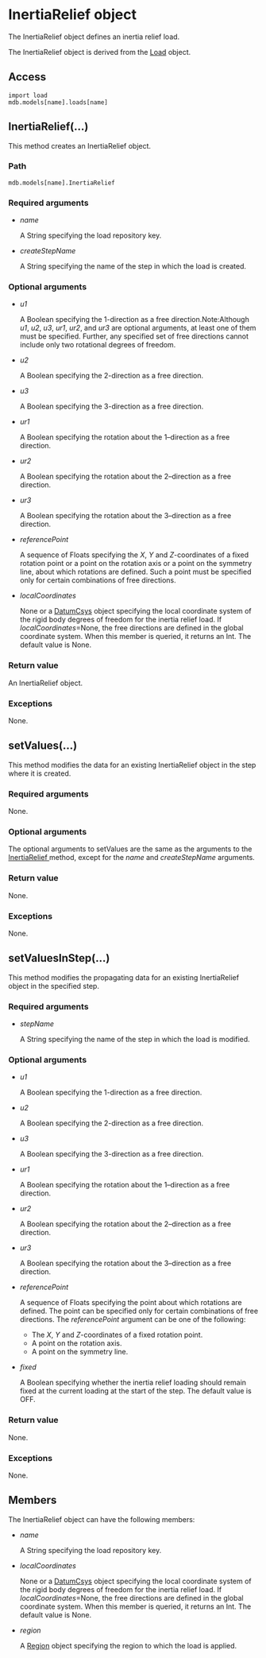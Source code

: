 # InertiaRelief object

The InertiaRelief object defines an inertia relief load.

The InertiaRelief object is derived from the [Load](https://help.3ds.com/2022/english/DSSIMULIA_Established/SIMACAEKERRefMap/simaker-c-loadpyc.htm?ContextScope=all) object.

## Access

```
import load
mdb.models[name].loads[name]
```

## InertiaRelief(...)



This method creates an InertiaRelief object.



### Path

```
mdb.models[name].InertiaRelief
```

### Required arguments

- *name*

  A String specifying the load repository key.

- *createStepName*

  A String specifying the name of the step in which the load is created.

### Optional arguments

- *u1*

  A Boolean specifying the 1-direction as a free direction.Note:Although *u1*, *u2*, *u3*, *ur1*, *ur2*, and *ur3* are optional arguments, at least one of them must be specified. Further, any specified set of free directions cannot include only two rotational degrees of freedom.

- *u2*

  A Boolean specifying the 2-direction as a free direction.

- *u3*

  A Boolean specifying the 3-direction as a free direction.

- *ur1*

  A Boolean specifying the rotation about the 1–direction as a free direction.

- *ur2*

  A Boolean specifying the rotation about the 2–direction as a free direction.

- *ur3*

  A Boolean specifying the rotation about the 3–direction as a free direction.

- *referencePoint*

  A sequence of Floats specifying the *X*, *Y* and *Z*-coordinates of a fixed rotation point or a point on the rotation axis or a point on the symmetry line, about which rotations are defined. Such a point must be specified only for certain combinations of free directions.

- *localCoordinates*

  None or a [DatumCsys](https://help.3ds.com/2022/english/DSSIMULIA_Established/SIMACAEKERRefMap/simaker-c-datumcsyspyc.htm?ContextScope=all) object specifying the local coordinate system of the rigid body degrees of freedom for the inertia relief load. If *localCoordinates*=None, the free directions are defined in the global coordinate system. When this member is queried, it returns an Int. The default value is None.

### Return value

An InertiaRelief object.

### Exceptions

None.



## setValues(...)



This method modifies the data for an existing InertiaRelief object in the step where it is created.



### Required arguments

None.

### Optional arguments

The optional arguments to setValues are the same as the arguments to the [InertiaRelief ](https://help.3ds.com/2022/english/DSSIMULIA_Established/SIMACAEKERRefMap/simaker-c-inertiareliefpyc.htm?ContextScope=all#simaker-inertiareliefinertiareliefpyc)method, except for the *name* and *createStepName* arguments.

### Return value

None.

### Exceptions

None.



## setValuesInStep(...)



This method modifies the propagating data for an existing InertiaRelief object in the specified step.



### Required arguments

- *stepName*

  A String specifying the name of the step in which the load is modified.

### Optional arguments

- *u1*

  A Boolean specifying the 1-direction as a free direction.

- *u2*

  A Boolean specifying the 2-direction as a free direction.

- *u3*

  A Boolean specifying the 3-direction as a free direction.

- *ur1*

  A Boolean specifying the rotation about the 1–direction as a free direction.

- *ur2*

  A Boolean specifying the rotation about the 2–direction as a free direction.

- *ur3*

  A Boolean specifying the rotation about the 3–direction as a free direction.

- *referencePoint*

  A sequence of Floats specifying the point about which rotations are defined. The point can be specified only for certain combinations of free directions. The *referencePoint* argument can be one of the following:

  - The *X*, *Y* and *Z*-coordinates of a fixed rotation point.
  - A point on the rotation axis.
  - A point on the symmetry line.

- *fixed*

  A Boolean specifying whether the inertia relief loading should remain fixed at the current loading at the start of the step. The default value is OFF.

### Return value

None.

### Exceptions

None.



## Members

The InertiaRelief object can have the following members:

- *name*

  A String specifying the load repository key.

- *localCoordinates*

  None or a [DatumCsys](https://help.3ds.com/2022/english/DSSIMULIA_Established/SIMACAEKERRefMap/simaker-c-datumcsyspyc.htm?ContextScope=all) object specifying the local coordinate system of the rigid body degrees of freedom for the inertia relief load. If *localCoordinates*=None, the free directions are defined in the global coordinate system. When this member is queried, it returns an Int. The default value is None.

- *region*

  A [Region](https://help.3ds.com/2022/english/DSSIMULIA_Established/SIMACAEKERRefMap/simaker-c-regionpyc.htm?ContextScope=all) object specifying the region to which the load is applied.
